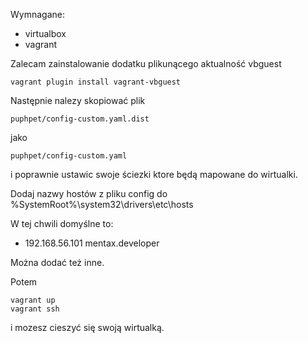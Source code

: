 

Wymnagane:
 - virtualbox
 - vagrant


Zalecam zainstalowanie dodatku plikunącego aktualność vbguest

    vagrant plugin install vagrant-vbguest


Następnie nalezy skopiować plik

    puphpet/config-custom.yaml.dist

jako

    puphpet/config-custom.yaml  

i poprawnie ustawic swoje ściezki ktore będą mapowane do wirtualki.


Dodaj nazwy hostów z pliku config do 
  %SystemRoot%\system32\drivers\etc\hosts

W tej chwili domyślne to: 
 -  192.168.56.101 mentax.developer
 
Można dodać też inne.


Potem

    vagrant up
    vagrant ssh  

i mozesz cieszyć się swoją wirtualką.    
